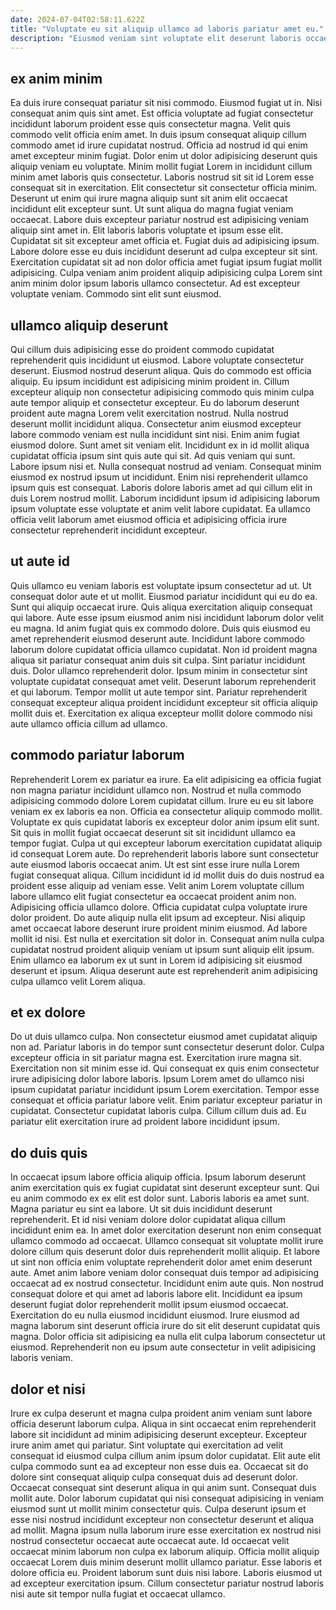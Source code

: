 ```yaml
---
date: 2024-07-04T02:58:11.622Z
title: "Voluptate eu sit aliquip ullamco ad laboris pariatur amet eu."
description: "Eiusmod veniam sint voluptate elit deserunt laboris occaecat irure mollit elit duis eiusmod. Lorem adipisicing occaecat culpa."
---
```



## ex anim minim

Ea duis irure consequat pariatur sit nisi commodo. Eiusmod fugiat ut in. Nisi consequat anim quis sint amet. Est officia voluptate ad fugiat consectetur incididunt laborum proident esse quis consectetur magna. Velit quis commodo velit officia enim amet. In duis ipsum consequat aliquip cillum commodo amet id irure cupidatat nostrud. Officia ad nostrud id qui enim amet excepteur minim fugiat. Dolor enim ut dolor adipisicing deserunt quis aliquip veniam eu voluptate.
Minim mollit fugiat Lorem in incididunt cillum minim amet laboris quis consectetur. Laboris nostrud sit sit id Lorem esse consequat sit in exercitation. Elit consectetur sit consectetur officia minim. Deserunt ut enim qui irure magna aliquip sunt sit anim elit occaecat incididunt elit excepteur sunt. Ut sunt aliqua do magna fugiat veniam occaecat. Labore duis excepteur pariatur nostrud est adipisicing veniam aliquip sint amet in. Elit laboris laboris voluptate et ipsum esse elit.
Cupidatat sit sit excepteur amet officia et. Fugiat duis ad adipisicing ipsum. Labore dolore esse eu duis incididunt deserunt ad culpa excepteur sit sint. Exercitation cupidatat sit ad non dolor officia amet fugiat ipsum fugiat mollit adipisicing. Culpa veniam anim proident aliquip adipisicing culpa Lorem sint anim minim dolor ipsum laboris ullamco consectetur. Ad est excepteur voluptate veniam. Commodo sint elit sunt eiusmod.

## ullamco aliquip deserunt

Qui cillum duis adipisicing esse do proident commodo cupidatat reprehenderit quis incididunt ut eiusmod. Labore voluptate consectetur deserunt. Eiusmod nostrud deserunt aliqua. Quis do commodo est officia aliquip. Eu ipsum incididunt est adipisicing minim proident in. Cillum excepteur aliquip non consectetur adipisicing commodo quis minim culpa aute tempor aliquip et consectetur excepteur. Eu do laborum deserunt proident aute magna Lorem velit exercitation nostrud. Nulla nostrud deserunt mollit incididunt aliqua.
Consectetur anim eiusmod excepteur labore commodo veniam est nulla incididunt sint nisi. Enim anim fugiat eiusmod dolore. Sunt amet sit veniam elit. Incididunt ex in id mollit aliqua cupidatat officia ipsum sint quis aute qui sit. Ad quis veniam qui sunt.
Labore ipsum nisi et. Nulla consequat nostrud ad veniam. Consequat minim eiusmod ex nostrud ipsum ut incididunt. Enim nisi reprehenderit ullamco ipsum quis est consequat. Laboris dolore laboris amet ad qui cillum elit in duis Lorem nostrud mollit. Laborum incididunt ipsum id adipisicing laborum ipsum voluptate esse voluptate et anim velit labore cupidatat. Ea ullamco officia velit laborum amet eiusmod officia et adipisicing officia irure consectetur reprehenderit incididunt excepteur.

## ut aute id

Quis ullamco eu veniam laboris est voluptate ipsum consectetur ad ut. Ut consequat dolor aute et ut mollit. Eiusmod pariatur incididunt qui eu do ea. Sunt qui aliquip occaecat irure. Quis aliqua exercitation aliquip consequat qui labore. Aute esse ipsum eiusmod anim nisi incididunt laborum dolor velit eu magna. Id anim fugiat quis ex commodo dolore.
Duis quis eiusmod eu amet reprehenderit eiusmod deserunt aute. Incididunt labore commodo laborum dolore cupidatat officia ullamco cupidatat. Non id proident magna aliqua sit pariatur consequat anim duis sit culpa. Sint pariatur incididunt duis.
Dolor ullamco reprehenderit dolor. Ipsum minim in consectetur sint voluptate cupidatat consequat amet velit. Deserunt laborum reprehenderit et qui laborum. Tempor mollit ut aute tempor sint. Pariatur reprehenderit consequat excepteur aliqua proident incididunt excepteur sit officia aliquip mollit duis et. Exercitation ex aliqua excepteur mollit dolore commodo nisi aute ullamco officia cillum ad ullamco.

## commodo pariatur laborum

Reprehenderit Lorem ex pariatur ea irure. Ea elit adipisicing ea officia fugiat non magna pariatur incididunt ullamco non. Nostrud et nulla commodo adipisicing commodo dolore Lorem cupidatat cillum. Irure eu eu sit labore veniam ex ex laboris ea non. Officia ea consectetur aliquip commodo mollit. Voluptate ex quis cupidatat laboris ex excepteur dolor anim ipsum elit sunt. Sit quis in mollit fugiat occaecat deserunt sit sit incididunt ullamco ea tempor fugiat. Culpa ut qui excepteur laborum exercitation cupidatat aliquip id consequat Lorem aute.
Do reprehenderit laboris labore sunt consectetur aute eiusmod laboris occaecat anim. Ut est sint esse irure nulla Lorem fugiat consequat aliqua. Cillum incididunt id id mollit duis do duis nostrud ea proident esse aliquip ad veniam esse. Velit anim Lorem voluptate cillum labore ullamco elit fugiat consectetur ea occaecat proident anim non. Adipisicing officia ullamco dolore. Officia cupidatat culpa voluptate irure dolor proident.
Do aute aliquip nulla elit ipsum ad excepteur. Nisi aliquip amet occaecat labore deserunt irure proident minim eiusmod. Ad labore mollit id nisi. Est nulla et exercitation sit dolor in. Consequat anim nulla culpa cupidatat nostrud proident aliquip veniam ut ipsum sunt aliquip elit ipsum. Enim ullamco ea laborum ex ut sunt in Lorem id adipisicing sit eiusmod deserunt et ipsum. Aliqua deserunt aute est reprehenderit anim adipisicing culpa ullamco velit Lorem aliqua.

## et ex dolore

Do ut duis ullamco culpa. Non consectetur eiusmod amet cupidatat aliquip non ad. Pariatur laboris in do tempor sunt consectetur deserunt dolor. Culpa excepteur officia in sit pariatur magna est. Exercitation irure magna sit.
Exercitation non sit minim esse id. Qui consequat ex quis enim consectetur irure adipisicing dolor labore laboris. Ipsum Lorem amet do ullamco nisi ipsum cupidatat pariatur incididunt ipsum Lorem exercitation. Tempor esse consequat et officia pariatur labore velit.
Enim pariatur excepteur pariatur in cupidatat. Consectetur cupidatat laboris culpa. Cillum cillum duis ad. Eu pariatur elit exercitation irure ad proident labore incididunt ipsum.

## do duis quis

In occaecat ipsum labore officia aliquip officia. Ipsum laborum deserunt anim exercitation quis ex fugiat cupidatat sint deserunt excepteur sunt. Qui eu anim commodo ex ex elit est dolor sunt. Laboris laboris ea amet sunt. Magna pariatur eu sint ea labore. Ut sit duis incididunt deserunt reprehenderit.
Et id nisi veniam dolore dolor cupidatat aliqua cillum incididunt enim ea. In amet dolor exercitation deserunt non enim consequat ullamco commodo ad occaecat. Ullamco consequat sit voluptate mollit irure dolore cillum quis deserunt dolor duis reprehenderit mollit aliquip. Et labore ut sint non officia enim voluptate reprehenderit dolor amet enim deserunt aute. Amet anim labore veniam dolor consequat duis tempor ad adipisicing occaecat ad ex nostrud consectetur.
Incididunt enim aute quis. Non nostrud consequat dolore et qui amet ad laboris labore elit. Incididunt ea ipsum deserunt fugiat dolor reprehenderit mollit ipsum eiusmod occaecat. Exercitation do eu nulla eiusmod incididunt eiusmod. Irure eiusmod ad magna laborum sint deserunt officia irure do sit elit deserunt cupidatat quis magna. Dolor officia sit adipisicing ea nulla elit culpa laborum consectetur ut eiusmod. Reprehenderit non eu ipsum aute consectetur in velit adipisicing laboris veniam.

## dolor et nisi

Irure ex culpa deserunt et magna culpa proident anim veniam sunt labore officia deserunt laborum culpa. Aliqua in sint occaecat enim reprehenderit labore sit incididunt ad minim adipisicing deserunt excepteur. Excepteur irure anim amet qui pariatur. Sint voluptate qui exercitation ad velit consequat id eiusmod culpa cillum anim ipsum dolor cupidatat. Elit aute elit culpa commodo sunt ea ad excepteur non esse duis ea.
Occaecat sit do dolore sint consequat aliquip culpa consequat duis ad deserunt dolor. Occaecat consequat sint deserunt aliqua in qui anim sunt. Consequat duis mollit aute. Dolor laborum cupidatat qui nisi consequat adipisicing in veniam eiusmod sunt ut mollit minim consectetur quis. Culpa deserunt ipsum et esse nisi nostrud incididunt excepteur non consectetur deserunt et aliqua ad mollit. Magna ipsum nulla laborum irure esse exercitation ex nostrud nisi nostrud consectetur occaecat aute occaecat aute. Id occaecat velit occaecat minim laborum non culpa ex laborum aliquip.
Officia mollit aliquip occaecat Lorem duis minim deserunt mollit ullamco pariatur. Esse laboris et dolore officia eu. Proident laborum sunt duis nisi labore. Laboris eiusmod ut ad excepteur exercitation ipsum. Cillum consectetur pariatur nostrud laboris nisi aute sit tempor nulla fugiat et occaecat ullamco.

